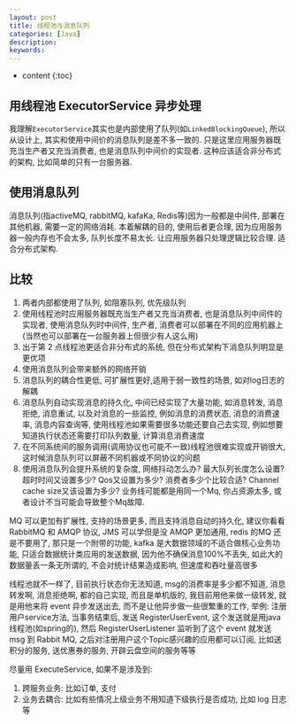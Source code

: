 ```yaml
---
layout: post
title: 线程池与消息队列
categories: [Java]
description: 
keywords: 
---
```



* content
{:toc}


## 用线程池 ExecutorService 异步处理

我理解`ExecutorService`其实也是内部使用了队列(如`LinkedBlockingQueue`), 所以从设计上, 其实和使用中间价的消息队列是差不多一致的. 只是这里应用服务器既充当生产者又充当消费者, 也是消息队列中间价的实现者. 这种应该适合非分布式的架构, 比如简单的只有一台服务器. 

## 使用消息队列

消息队列(指activeMQ, rabbitMQ, kafaKa, Redis等)因为一般都是中间件, 部署在其他机器, 需要一定的网络消耗. 
本着解耦的目的, 使用后者更合理, 因为应用服务器一般内存也不会太多, 队列长度不易太长. 让应用服务器只处理逻辑比较合理. 适合分布式架构. 

## 比较

1. 两者内部都使用了队列, 如阻塞队列, 优先级队列
2. 使用线程池时应用服务器既充当生产者又充当消费者, 也是消息队列中间件的实现者, 使用消息队列时中间件, 生产者, 消费者可以部署在不同的应用机器上(当然也可以部署在一台服务器上但很少有人这么用)
3. 出于第 2 点线程池更适合非分布式的系统, 但在分布式架构下消息队列明显是更优项
4. 使用消息队列会带来额外的网络开销
5. 消息队列的耦合性更低, 可扩展性更好,适用于弱一致性的场景, 如对log日志的解耦
6. 消息队列自动实现消息的持久化, 中间已经实现了大量功能, 如消息转发, 消息拒绝, 消息重试, 以及对消息的一些监控, 例如消息的消费状态, 消息的消费速率, 消息内容查询等, 使用线程池如果需要很多功能还要自己去实现, 例如想要知道执行状态还需要打印队列数量, 计算消息消费速度
7. 在不同系统间的服务调用(调用协议也可能不一致)线程池很难实现或开销很大, 这时候消息队列可以屏蔽不同机器或不同协议的问题
8. 使用消息队列会提升系统的复杂度, 网络抖动怎么办? 最大队列长度怎么设置? 超时时间又设置多少? Qos又设置为多少? 消费者多少个比较合适? Channel cache size又该设置为多少? 业务线可能都是用同一个Mq, 你占资源太多, 或者设计不当可能会导致整个Mq故障.

MQ 可以更加有扩展性, 支持的场景更多, 而且支持消息自动的持久化, 建议你看看 RabbitMQ 和 AMQP 协议, JMS 可以学但是没 AMQP 更加通用, redis 的MQ 还是不要用了, 那只是一个附带的功能, kafka 是大数据领域的不适合做核心业务功能, 只适合数据统计类应用的发送数据, 因为他不确保消息100%不丢失, 如此大的数据量丢一条无所谓的, 不会对统计结果造成影响, 但速度和吞吐量高很多

线程池就不一样了, 目前执行状态你无法知道, msg的消费率是多少都不知道, 消息转发啊, 消息拒绝啊, 都的自己实现, 而且是单机版的, 我目前用他来做一级转发, 就是用他来将 event 异步发送出去, 而不是让他异步做一些很繁重的工作, 举例: 
注册用户service方法, 当事务结束后, 发送 RegisterUserEvent, 这个发送就是用java线程池(如spring的), 然后 RegisterUserListener 监听到了这个 event 就发送 msg 到 Rabbit MQ, 之后对注册用户这个Topic感兴趣的应用都可以订阅, 比如送积分的服务, 送优惠券的服务, 开辟云盘空间的服务等等

尽量用 ExecuteService, 如果不是涉及到: 

1. 跨服务业务: 比如订单, 支付
2. 业务去耦合: 比如有些情况上级业务不用知道下级执行是否成功, 比如 log 日志等